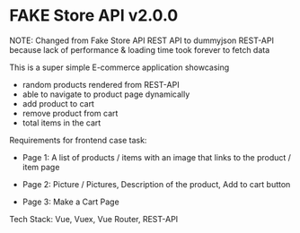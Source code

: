 # FAKE Store API v2.0.0
NOTE: Changed from Fake Store API REST API to dummyjson REST-API because lack of performance & loading time took forever to fetch data

This is a super simple E-commerce application showcasing 
- random products rendered from REST-API
- able to navigate to product page dynamically
- add product to cart
- remove product from cart
- total items in the cart

Requirements for frontend case task: 
  - Page 1:
    A list of products / items with an image that links to the product / item page
 
  - Page 2:
    Picture / Pictures,
    Description of the product,
    Add to cart button
 
  - Page 3:
    Make a Cart Page
    
Tech Stack: Vue, Vuex, Vue Router, REST-API
